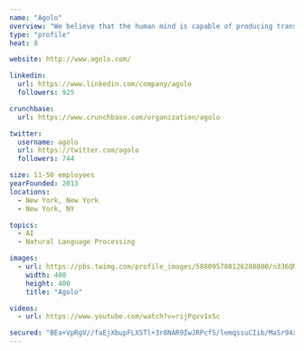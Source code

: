 ```yaml
---
name: "Agolo"
overview: "We believe that the human mind is capable of producing transformative insights that can change a company’s fortunes. Agolo summarizes information faster and with broader coverage than any human. Agolo helps analysts act strategically instead of processing information."
type: "profile"
heat: 8

website: http://www.agolo.com/

linkedin:
  url: https://www.linkedin.com/company/agolo
  followers: 925

crunchbase:
  url: https://www.crunchbase.com/organization/agolo

twitter:
  username: agolo
  url: https://twitter.com/agolo
  followers: 744

size: 11-50 employees
yearFounded: 2013
locations:
  - New York, New York
  - New York, NY

topics:
  - AI
  - Natural Language Processing

images:
  - url: https://pbs.twimg.com/profile_images/588095780126208000/n336QMMR_400x400.png
    width: 400
    height: 400
    title: "Agolo"

videos:
  - url: https://www.youtube.com/watch?v=rijPqvv1xSc

secured: "BEa+VpRgV//faEjXbupFLXSTl+3r8NAR9IwJRPcf5/lemqssuCIib/MaSr94xBRPVryIkzKtTTC0IWY3IWTnjj+E8SjMKEJnh53WMPsz7J1DCLJnbCbwy865Y+ZZQv1jZT+T+0XdXsSL4YuoXxhYfHd6sPAb1vZIh/oNncVDKGqrBe5qFMcNCTt3LhKxgqYz1sZi12S48eth0XmUwfcNLsQOYzJsSVXVovKtc/g7l2nRdrV4/ZZqK5FbjKfqc3HG9x7H185MwEGp8Vjil9ePnbN3vjncXPxURFBsLbfGktAWN9nQiB9C57zgaRG8AYSO;7K3Gon7u36WfMUF8Gg0a7A=="
---
```


